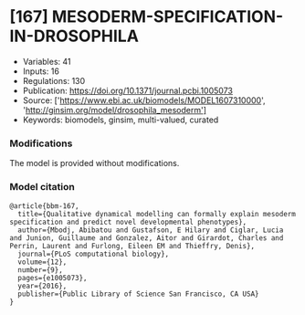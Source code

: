 # \[167\] MESODERM-SPECIFICATION-IN-DROSOPHILA

 - Variables: 41
 - Inputs: 16
 - Regulations: 130
 - Publication: https://doi.org/10.1371/journal.pcbi.1005073
 - Source: ['https://www.ebi.ac.uk/biomodels/MODEL1607310000', 'http://ginsim.org/model/drosophila_mesoderm']
 - Keywords: biomodels, ginsim, multi-valued, curated


### Modifications

The model is provided without modifications.

### Model citation

```
@article{bbm-167,
  title={Qualitative dynamical modelling can formally explain mesoderm specification and predict novel developmental phenotypes},
  author={Mbodj, Abibatou and Gustafson, E Hilary and Ciglar, Lucia and Junion, Guillaume and Gonzalez, Aitor and Girardot, Charles and Perrin, Laurent and Furlong, Eileen EM and Thieffry, Denis},
  journal={PLoS computational biology},
  volume={12},
  number={9},
  pages={e1005073},
  year={2016},
  publisher={Public Library of Science San Francisco, CA USA}
}

```

